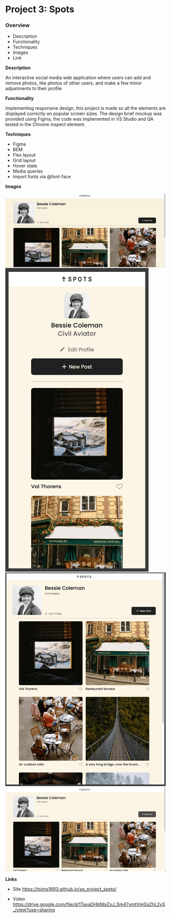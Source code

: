 # Project 3: Spots

### Overview

- Description
- Functionality
- Techniques
- Images
- Link

**Description**

An interactive social media web application where users can add and remove photos, like photos of other users, and make a few minor adjustments to their profile

**Functionality**

Implementing responsive design, this project is made so all the elements are displayed correctly on popular screen sizes. The design brief mockup was provided using Figma, the code was implemented in VS Studio and QA tested in the Chrome inspect element.

**Techniques**

- Figma
- BEM
- Flex layout
- Grid layout
- Hover state
- Media queries
- Import fonts via @font-face

**Images**

![Hover State](./images/Screenshots/hover%20state.gif)
![Mobile](./images/Screenshots/mobile.png)
![Tablet](./images/Screenshots/tablet.png)
![Desktop](./images/Screenshots/desktop.png)

**Links**

- Site
  https://tsims1893.github.io/se_project_spots/

- Video
  https://drive.google.com/file/d/1TavaDHbNbiZxJ_Sm47ymtVmGsZhL2yS_/view?usp=sharing
